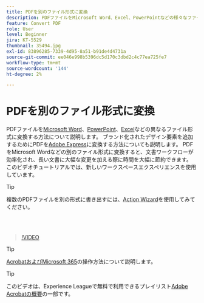 ```yaml
---
title: PDFを別のファイル形式に変換
description: PDFファイルをMicrosoft Word、Excel、PowerPointなどの様々なファイル形式に変換する方法について説明します
feature: Convert PDF
role: User
level: Beginner
jira: KT-5529
thumbnail: 35494.jpg
exl-id: 83896285-7339-4d95-8a51-b91de4d4731a
source-git-commit: ee046e998b5396dc5d170c3dbd2c4c77ea725fe7
workflow-type: tm+mt
source-wordcount: '144'
ht-degree: 2%

---
```


# PDFを別のファイル形式に変換

PDFファイルを[Microsoft Word](https://www.adobe.com/jp/acrobat/online/pdf-to-word.html)、[PowerPoint](https://www.adobe.com/jp/acrobat/online/pdf-to-ppt.html)、[Excel](https://www.adobe.com/jp/acrobat/online/pdf-to-excel.html)などの異なるファイル形式に変換する方法について説明します。 ブランド化されたデザイン要素を追加するためにPDFを[Adobe Express](https://express.adobe.com)に変換する方法についても説明します。 PDFをMicrosoft Wordなどの別のファイル形式に変換すると、文書ワークフローが効率化され、長い文書に大幅な変更を加える際に時間を大幅に節約できます。 このビデオチュートリアルでは、新しいワークスペースエクスペリエンスを使用しています。

>[!TIP]
>
>複数のPDFファイルを別の形式に書き出すには、[Action Wizard](../advanced-tasks/action.md)を使用してみてください。

<br> 

>[!VIDEO](https://video.tv.adobe.com/v/35494?enablevpops&quality=12&learn=on&hidetitle=true)

>[!TIP]
>
>[AcrobatおよびMicrosoft 365](../integrate/integrate-overview.md)の操作方法について説明します。

>[!TIP]
>
>このビデオは、Experience Leagueで無料で利用できるプレイリスト[Adobe Acrobatの概要](https://experienceleague.adobe.com/en/playlists/acrobat-get-started-business-users)の一部です。
